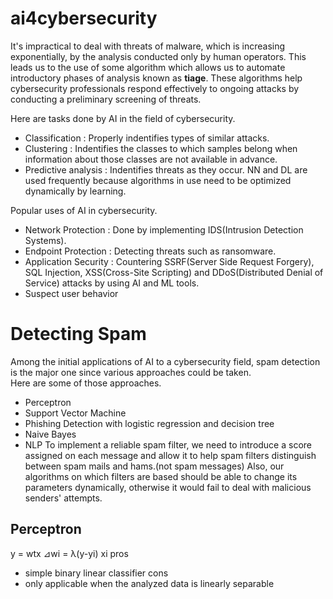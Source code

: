 # ai4cybersecurity
It's impractical to deal with threats of malware, which is increasing exponentially, by the analysis conducted only by human operators. This leads us to the use of some algorithm which allows us to automate introductory phases of analysis known as **tiage**. These algorithms help cybersecurity professionals respond effectively to ongoing attacks by conducting a preliminary screening of threats.

Here are tasks done by AI in the field of cybersecurity.  
* Classification : Properly indentifies types of similar attacks.  
* Clustering : Indentifies the classes to which samples belong when information about those classes are not available in advance.  
* Predictive analysis : Indentifies threats as they occur. NN and DL are used frequently because algorithms in use need to be optimized dynamically by learning.  

Popular uses of AI in cybersecurity.  
* Network Protection : Done by implementing IDS(Intrusion Detection Systems).  
* Endpoint Protection : Detecting threats such as ransomware.  
* Application Security : Countering SSRF(Server Side Request Forgery), SQL Injection, XSS(Cross-Site Scripting) and DDoS(Distributed Denial of Service) attacks by using AI and ML tools.  
* Suspect user behavior  

# Detecting Spam
Among the initial applications of AI to a cybersecurity field, spam detection is the major one since various approaches could be taken.  
Here are some of those approaches.
* Perceptron
* Support Vector Machine
* Phishing Detection with logistic regression and decision tree
* Naive Bayes
* NLP
To implement a reliable spam filter, we need to introduce a score assigned on each message and allow it to help spam filters distinguish between spam mails and hams.(not spam messages) Also, our algorithms on which filters are based should be able to change its parameters dynamically, otherwise it would fail to deal with malicious senders' attempts. 

## Perceptron
 y = wtx
 ⊿wi = λ(y-yi) xi
pros
* simple binary linear classifier
cons
* only applicable when the analyzed data is linearly separable
